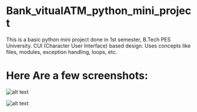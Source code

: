 # Bank_vitualATM_python_mini_project

This is a basic python mini project done in 1st semester, B.Tech PES University. CUI (Character User Interface) based design.
Uses concepts like files, modules, exception handling, loops, etc.

# Here Are a few screenshots:

![alt text](https://github.com/hemanth-nag/Bank_vitualATM_python_mini_project/blob/master/screenshots/11.png)

![alt text](https://github.com/hemanth-nag/Bank_vitualATM_python_mini_project/blob/master/screenshots/22.png)

 
